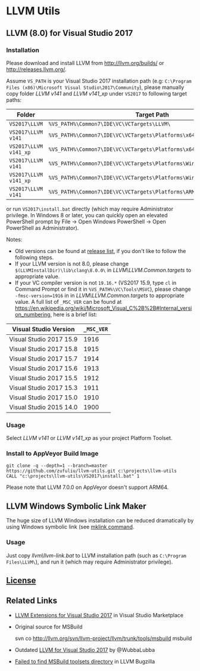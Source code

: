 # LLVM Utils

## LLVM (8.0) for Visual Studio 2017

### Installation
Please download and install LLVM from http://llvm.org/builds/ or http://releases.llvm.org/.

Assume `VS_PATH` is your Visual Studio 2017 installation path (e.g: `C:\Program Files (x86)\Microsoft Visual Studio\2017\Community`),
please manually copy folder *LLVM v141* and *LLVM v141_xp* under `VS2017` to following target paths:

| Folder | Target Path |
|------|-------------|
|`VS2017\LLVM` | `%VS_PATH%\Common7\IDE\VC\VCTargets\LLVM\` |
|`VS2017\LLVM v141` | `%VS_PATH%\Common7\IDE\VC\VCTargets\Platforms\x64\PlatformToolsets\` |
|`VS2017\LLVM v141_xp` | `%VS_PATH%\Common7\IDE\VC\VCTargets\Platforms\x64\PlatformToolsets\` |
|`VS2017\LLVM v141` | `%VS_PATH%\Common7\IDE\VC\VCTargets\Platforms\Win32\PlatformToolsets\` |
|`VS2017\LLVM v141_xp` | `%VS_PATH%\Common7\IDE\VC\VCTargets\Platforms\Win32\PlatformToolsets\` |
|`VS2017\LLVM v141` | `%VS_PATH%\Common7\IDE\VC\VCTargets\Platforms\ARM64\PlatformToolsets\` |

or run `VS2017\install.bat` directly (which may require Administrator privilege. In Windows 8 or later, you can quickly open an elevated PowerShell prompt by File -> Open Windows PowerShell -> Open PowerShell as Administrator).

Notes:
* Old versions can be found at [release list](https://github.com/zufuliu/llvm-utils/tags), if you don't like to follow the following steps.
* If your LLVM version is not 8.0, please change `$(LLVMInstallDir)\lib\clang\8.0.0\` in *LLVM\LLVM.Common.targets* to appropriate value.
* If your VC compiler version is not `19.16.*` (VS2017 15.9, type `cl` in Command Prompt or find it in `%VS_PATH%\VC\Tools\MSVC`), please change `-fmsc-version=1916` in in *LLVM\LLVM.Common.targets* to appropriate value. A full list of `_MSC_VER` can be found at https://en.wikipedia.org/wiki/Microsoft_Visual_C%2B%2B#Internal_version_numbering, here is a brief list:

| Visual Studio Version | `_MSC_VER` |
|-----------------------|------------|
| Visual Studio 2017 15.9 | 1916 |
| Visual Studio 2017 15.8 | 1915 |
| Visual Studio 2017 15.7 | 1914 |
| Visual Studio 2017 15.6 | 1913 |
| Visual Studio 2017 15.5 | 1912 |
| Visual Studio 2017 15.3 | 1911 |
| Visual Studio 2017 15.0 | 1910 |
| Visual Studio 2015 14.0 | 1900 |

### Usage
Select *LLVM v141* or *LLVM v141_xp* as your project Platform Toolset.

### Install to AppVeyor Build Image

	git clone -q --depth=1 --branch=master https://github.com/zufuliu/llvm-utils.git c:\projects\llvm-utils
	CALL "c:\projects\llvm-utils\VS2017\install.bat" 1

Please note that LLVM 7.0.0 on AppVeyor doesn't support ARM64.

## LLVM Windows Symbolic Link Maker
The huge size of LLVM Windows installation can be reduced dramatically by using Windows symbolic link (see [mklink command](https://docs.microsoft.com/en-us/windows-server/administration/windows-commands/mklink).

### Usage
Just copy *llvm\llvm-link.bat* to LLVM installation path (such as `C:\Program Files\LLVM\`), and run it (which may require Administrator privilege).

## [License](../master/license.txt)

## Related Links
* [LLVM Extensions for Visual Studio 2017](https://marketplace.visualstudio.com/items?itemName=LLVMExtensions.llvm-toolchain) in Visual Studio Marketplace
* Original source for MSBuild

	svn co http://llvm.org/svn/llvm-project/llvm/trunk/tools/msbuild msbuild

* Outdated [LLVM for Visual Studio 2017](https://github.com/WubbaLubba/LlvmForVS2017) by @WubbaLubba
* [Failed to find MSBuild toolsets directory](https://bugs.llvm.org/show_bug.cgi?id=33672) in LLVM Bugzilla
